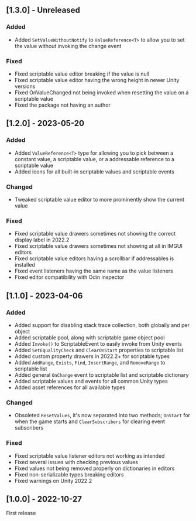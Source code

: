 ## [1.3.0] - Unreleased

### Added

- Added `SetValueWithoutNotify` to `ValueReference<T>` to allow you to set the value without invoking the change event

### Fixed

- Fixed scriptable value editor breaking if the value is null
- Fixed scriptable value editor having the wrong height in newer Unity versions
- Fixed OnValueChanged not being invoked when resetting the value on a scriptable value
- Fixed the package not having an author

## [1.2.0] - 2023-05-20

### Added

- Added `ValueReference<T>` type for allowing you to pick between a constant value, a scriptable value, or a addressable reference to a scriptable value
- Added icons for all built-in scriptable values and scriptable events

### Changed

- Tweaked scriptable value editor to more prominently show the current value

### Fixed

- Fixed scriptable value drawers sometimes not showing the correct display label in 2022.2
- Fixed scriptable value drawers sometimes not showing at all in IMGUI editors
- Fixed scriptable value editors having a scrollbar if addressables is installed
- Fixed event listeners having the same name as the value listeners
- Fixed editor compatibility with Odin inspector

## [1.1.0] - 2023-04-06

### Added

- Added support for disabling stack trace collection, both globally and per object
- Added scriptable pool, along with scriptable game object pool
- Added `Invoke()` to ScriptableEvent to easily invoke from Unity events
- Added `SetEqualityCheck` and `ClearOnStart` properties to scriptable list
- Added custom property drawers in 2022.2+ for scriptable types
- Added `AddRange`, `Exists`, `Find`, `InsertRange`, and `RemoveRange` to scriptable list
- Added general `OnChange` event to scriptable list and scriptable dictionary
- Added scriptable values and events for all common Unity types
- Added asset references for all available types

### Changed

- Obsoleted `ResetValues`, it's now separated into two methods; `OnStart` for when the game starts and `ClearSubscribers` for clearing event subscribers

### Fixed

- Fixed scriptable value listener editors not working as intended
- Fixed several issues with checking previous values
- Fixed values not being removed properly on dictionaries in editors
- Fixed non-serializable types breaking editors
- Fixed warnings on Unity 2022.2

## [1.0.0] - 2022-10-27

First release